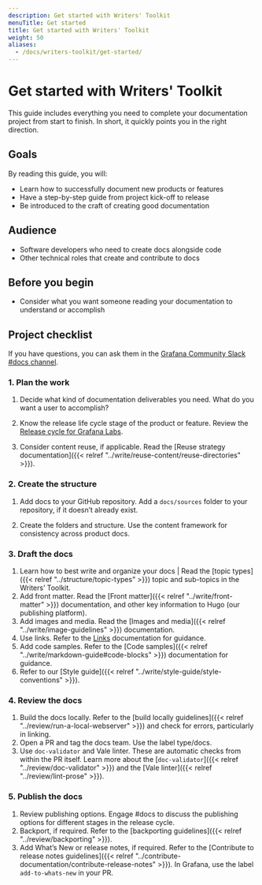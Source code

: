 ```yaml
---
description: Get started with Writers' Toolkit
menuTitle: Get started
title: Get started with Writers' Toolkit
weight: 50
aliases:
  - /docs/writers-toolkit/get-started/
---
```


# Get started with Writers' Toolkit

This guide includes everything you need to complete your documentation project from start to finish.
In short, it quickly points you in the right direction.

## Goals

By reading this guide, you will:

- Learn how to successfully document new products or features
- Have a step-by-step guide from project kick-off to release
- Be introduced to the craft of creating good documentation

## Audience

- Software developers who need to create docs alongside code
- Other technical roles that create and contribute to docs

## Before you begin

- Consider what you want someone reading your documentation to understand or accomplish

## Project checklist

If you have questions, you can ask them in the [Grafana Community Slack #docs channel](https://grafana.slack.com/archives/CNCRV74GP).

### 1. Plan the work

1. Decide what kind of documentation deliverables you need. What do you want a user to accomplish?

1. Know the release life cycle stage of the product or feature. Review the [Release cycle for Grafana Labs](/docs/release-life-cycle/).

1. Consider content reuse, if applicable. Read the [Reuse strategy documentation]({{< relref "../write/reuse-content/reuse-directories" >}}).

### 2. Create the structure

1. Add docs to your GitHub repository. Add a `docs/sources` folder to your repository, if it doesn’t already exist.

1. Create the folders and structure. Use the content framework for consistency across product docs.

### 3. Draft the docs

1. Learn how to best write and organize your docs | Read the [topic types]({{< relref "../structure/topic-types" >}}) topic and sub-topics in the Writers’ Toolkit.
1. Add front matter.
   Read the [Front matter]({{< relref "../write/front-matter" >}}) documentation, and other key information to Hugo (our publishing platform).
1. Add images and media. Read the [Images and media]({{< relref "../write/image-guidelines" >}}) documentation.
1. Use links. Refer to the [Links](https://grafana.com/docs/writers-toolkit/write/links/) documentation for guidance.
1. Add code samples. Refer to the [Code samples]({{< relref "../write/markdown-guide#code-blocks" >}}) documentation for guidance.
1. Refer to our [Style guide]({{< relref "../write/style-guide/style-conventions" >}}).

### 4. Review the docs

1. Build the docs locally.
   Refer to the [build locally guidelines]({{< relref "../review/run-a-local-webserver" >}}) and check for errors, particularly in linking.
1. Open a PR and tag the docs team. Use the label type/docs.
1. Use `doc-validator` and Vale linter.
   These are automatic checks from within the PR itself.
   Learn more about the [`doc-validator`]({{< relref "../review/doc-validator" >}}) and the [Vale linter]({{< relref "../review/lint-prose" >}}).

### 5. Publish the docs

1. Review publishing options. 
   Engage #docs to discuss the publishing options for different stages in the release cycle.
1. Backport, if required.
   Refer to the [backporting guidelines]({{< relref "../review/backporting" >}}).
1. Add What’s New or release notes, if required.
   Refer to the [Contribute to release notes guidelines]({{< relref "../contribute-documentation/contribute-release-notes" >}}).
   In Grafana, use the label `add-to-whats-new` in your PR.
